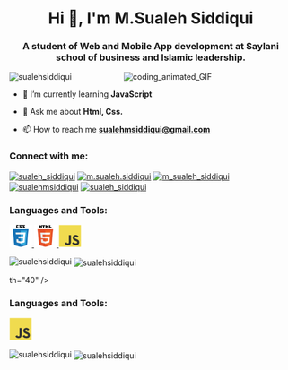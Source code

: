 <h1 align="center">Hi 👋, I'm M.Sualeh Siddiqui</h1>
<h3 align="center">A student of Web and Mobile App development at Saylani school of business and Islamic leadership.</h3>

<img align="right" alt="coding_animated_GIF" width="300" src="https://media.licdn.com/dms/image/C4E12AQHhfpP2slLoXw/article-cover_image-shrink_600_2000/0/1578791251071?e=2147483647&v=beta&t=z0mDGgtn6FZAR_FAWN0lu2QP80ugvAfOnWcJ3acz7Rk" />

<p align="left"> <img src="https://komarev.com/ghpvc/?username=sualehsiddiqui&label=Profile%20views&color=0e75b6&style=flat" alt="sualehsiddiqui" /> </p>

- 🌱 I’m currently learning **JavaScript**

- 💬 Ask me about **Html, Css.**

- 📫 How to reach me **sualehmsiddiqui@gmail.com**

<h3 align="left">Connect with me:</h3>
<p align="left">
<a href="https://twitter.com/sualeh_siddiqui" target="blank"><img align="center" src="https://raw.githubusercontent.com/rahuldkjain/github-profile-readme-generator/master/src/images/icons/Social/twitter.svg" alt="sualeh_siddiqui" height="30" width="40" /></a>
<a href="https://fb.com/m.sualeh.siddiqui" target="blank"><img align="center" src="https://raw.githubusercontent.com/rahuldkjain/github-profile-readme-generator/master/src/images/icons/Social/facebook.svg" alt="m.sualeh.siddiqui" height="30" width="40" /></a>
<a href="https://instagram.com/m_sualeh_siddiqui" target="blank"><img align="center" src="https://raw.githubusercontent.com/rahuldkjain/github-profile-readme-generator/master/src/images/icons/Social/instagram.svg" alt="m_sualeh_siddiqui" height="30" width="40" /></a>
<a href="https://www.hackerrank.com/sualehmsiddiqui" target="blank"><img align="center" src="https://raw.githubusercontent.com/rahuldkjain/github-profile-readme-generator/master/src/images/icons/Social/hackerrank.svg" alt="sualehmsiddiqui" height="30" width="40" /></a>
<a href="https://www.leetcode.com/sualeh_siddiqui" target="blank"><img align="center" src="https://raw.githubusercontent.com/rahuldkjain/github-profile-readme-generator/master/src/images/icons/Social/leet-code.svg" alt="sualeh_siddiqui" height="30" width="40" /></a>
</p>

<h3 align="left">Languages and Tools:</h3>
<p align="left"> <a href="https://www.w3schools.com/css/" target="_blank" rel="noreferrer"> <img src="https://raw.githubusercontent.com/devicons/devicon/master/icons/css3/css3-original-wordmark.svg" alt="css3" width="40" height="40"/> </a> <a href="https://www.w3.org/html/" target="_blank" rel="noreferrer"> <img src="https://raw.githubusercontent.com/devicons/devicon/master/icons/html5/html5-original-wordmark.svg" alt="html5" width="40" height="40"/> </a> <a href="https://developer.mozilla.org/en-US/docs/Web/JavaScript" target="_blank" rel="noreferrer"> <img src="https://raw.githubusercontent.com/devicons/devicon/master/icons/javascript/javascript-original.svg" alt="javascript" width="40" height="40"/> </a> </p>

<p><img align="left" src="https://github-readme-stats.vercel.app/api/top-langs?username=sualehsiddiqui&show_icons=true&locale=en&layout=compact" alt="sualehsiddiqui" /></p>

<p>&nbsp;<img align="center" src="https://github-readme-stats.vercel.app/api?username=sualehsiddiqui&show_icons=true&locale=en" alt="sualehsiddiqui" /></p>
th="40" /></a>
</p>

<h3 align="left">Languages and Tools:</h3>
<p align="left"> <a href="https://developer.mozilla.org/en-US/docs/Web/JavaScript" target="_blank" rel="noreferrer"> <img src="https://raw.githubusercontent.com/devicons/devicon/master/icons/javascript/javascript-original.svg" alt="javascript" width="40" height="40"/> </a> </p>

<p><img align="left" src="https://github-readme-stats.vercel.app/api/top-langs?username=sualehsiddiqui&show_icons=true&locale=en&layout=compact" alt="sualehsiddiqui" /></p>

<p>&nbsp;<img align="center" src="https://github-readme-stats.vercel.app/api?username=sualehsiddiqui&show_icons=true&locale=en" alt="sualehsiddiqui" /></p>

